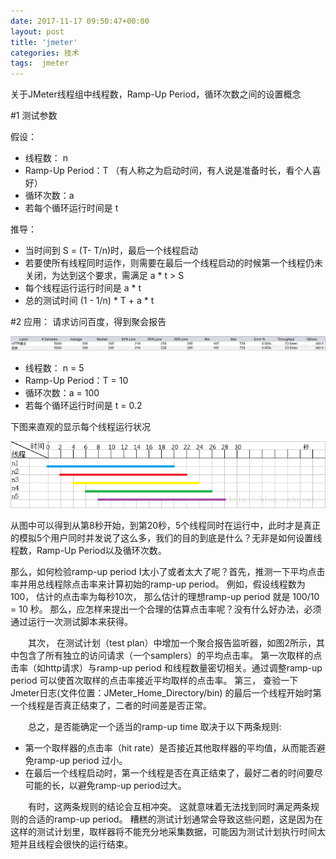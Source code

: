 ```yaml
---
date: 2017-11-17 09:50:47+00:00
layout: post
title: 'jmeter'
categories: 技术
tags:  jmeter
---
```


关于JMeter线程组中线程数，Ramp-Up Period，循环次数之间的设置概念


#1 测试参数

假设：
* 线程数： n
* Ramp-Up Period：T （有人称之为启动时间，有人说是准备时长，看个人喜好）
* 循环次数：a  
* 若每个循环运行时间是 t

推导：
* 当时间到 S = (T- T/n)时，最后一个线程启动
* 若要使所有线程同时运作，则需要在最后一个线程启动的时候第一个线程仍未关闭，为达到这个要求，需满足 a * t > S 
* 每个线程运行运行时间是  a * t
* 总的测试时间 (1 - 1/n) * T + a * t

#2 应用：
请求访问百度，得到聚会报告

![](../assets/jmeter-aggregation.png)

* 线程数： n = 5
* Ramp-Up Period：T  = 10
* 循环次数：a  = 100 
* 若每个循环运行时间是 t = 0.2 


下图来直观的显示每个线程运行状况

![](../assets/jmeter-rampup.png)

从图中可以得到从第8秒开始，到第20秒，5个线程同时在运行中，此时才是真正的模拟5个用户同时并发说了这么多，我们的目的到底是什么？无非是如何设置线程数，Ramp-Up Period以及循环次数。

那么，如何检验ramp-up period I太小了或者太大了呢？首先，推测一下平均点击率并用总线程除点击率来计算初始的ramp-up period。 例如，假设线程数为100， 估计的点击率为每秒10次， 那么估计的理想ramp-up period 就是 100/10 = 10 秒。 那么，应怎样来提出一个合理的估算点击率呢？没有什么好办法，必须通过运行一次测试脚本来获得。

　　其次， 在测试计划（test plan）中增加一个聚合报告监听器，如图2所示，其中包含了所有独立的访问请求（一个samplers）的平均点击率。 第一次取样的点击率（如http请求）与ramp-up period 和线程数量密切相关。通过调整ramp-up period 可以使首次取样的点击率接近平均取样的点击率。
第三， 查验一下Jmeter日志(文件位置：JMeter_Home_Directory/bin) 的最后一个线程开始时第一个线程是否真正结束了，二者的时间差是否正常。

　　总之，是否能确定一个适当的ramp-up time 取决于以下两条规则: 
* 第一个取样器的点击率（hit rate）是否接近其他取样器的平均值，从而能否避免ramp-up period 过小。
* 在最后一个线程启动时，第一个线程是否在真正结束了，最好二者的时间要尽可能的长，以避免ramp-up period过大。

　　有时，这两条规则的结论会互相冲突。 这就意味着无法找到同时满足两条规则的合适的ramp-up period。 糟糕的测试计划通常会导致这些问题，这是因为在这样的测试计划里，取样器将不能充分地采集数据，可能因为测试计划执行时间太短并且线程会很快的运行结束。 